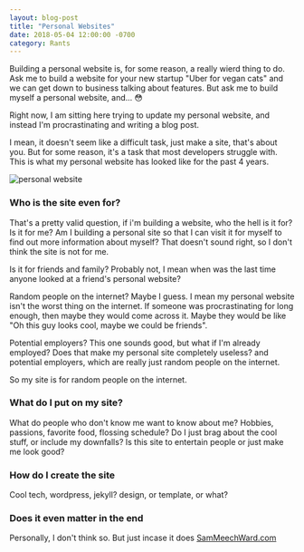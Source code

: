 ```yaml
---
layout: blog-post
title: "Personal Websites"
date: 2018-05-04 12:00:00 -0700
category: Rants
---
```


Building a personal website is, for some reason, a really wierd thing to do. Ask me to build a website for your new startup "Uber for vegan cats" and we can get down to business talking about features. But ask me to build myself a personal website, and... 😳

Right now, I am sitting here trying to update my personal website, and instead I'm procrastinating and writing a blog post. 

I mean, it doesn't seem like a difficult task, just make a site, that's about you. But for some reason, it's a task that most developers struggle with. This is what my personal website has looked like for the past 4 years.

![personal website](https://i.imgur.com/z1KTlVW.png)

### Who is the site even for?

That's a pretty valid question, if i'm building a website, who the hell is it for? Is it for me? Am I building a personal site so that I can visit it for myself to find out more information about myself? That doesn't sound right, so I don't think the site is not for me.

Is it for friends and family? Probably not, I mean when was the last time anyone looked at a friend's personal website?

Random people on the internet? Maybe I guess. I mean my personal website isn't the worst thing on the internet. If someone was procrastinating for long enough, then maybe they would come across it. Maybe they would be like "Oh this guy looks cool, maybe we could be friends".

Potential employers? This one sounds good, but what if I'm already employed? Does that make my personal site completely useless?  and potential employers, which are really just random people on the internet. 

So my site is for random people on the internet.

### What do I put on my site?

What do people who don't know me want to know about me? Hobbies, passions, favorite food, flossing schedule? Do I just brag about the cool stuff, or include my downfalls? Is this site to entertain people or just make me look good?

### How do I create the site

Cool tech, wordpress, jekyll?
design, or template, or what?

### Does it even matter in the end

Personally, I don't think so. But just incase it does [SamMeechWard.com](http://sammeechward.com)